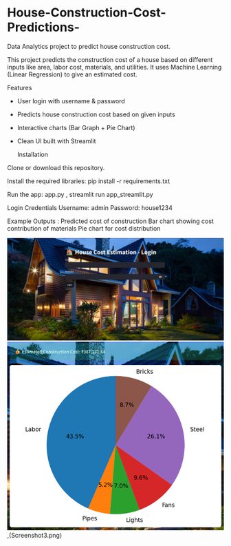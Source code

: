 # House-Construction-Cost-Predictions-
Data Analytics project to  predict house construction cost.

This project predicts the construction cost of a house based on different inputs like area, labor cost, materials, and utilities. It uses Machine Learning (Linear Regression) to give an estimated cost.

Features
* User login with username & password
* Predicts house construction cost based on given inputs
* Interactive charts (Bar Graph + Pie Chart)
* Clean UI built with Streamlit

  Installation

Clone or download this repository.

Install the required libraries:
pip install -r requirements.txt

Run the app:
app.py ,
streamlit run app_streamlit.py

Login Credentials
Username: admin
Password: house1234

Example Outputs :
Predicted cost of construction
Bar chart showing cost contribution of materials
Pie chart for cost distribution

![Login Page](Screenshot1.png)
![Prediction Page](Screenshot2.png),(Screenshot3.png)
